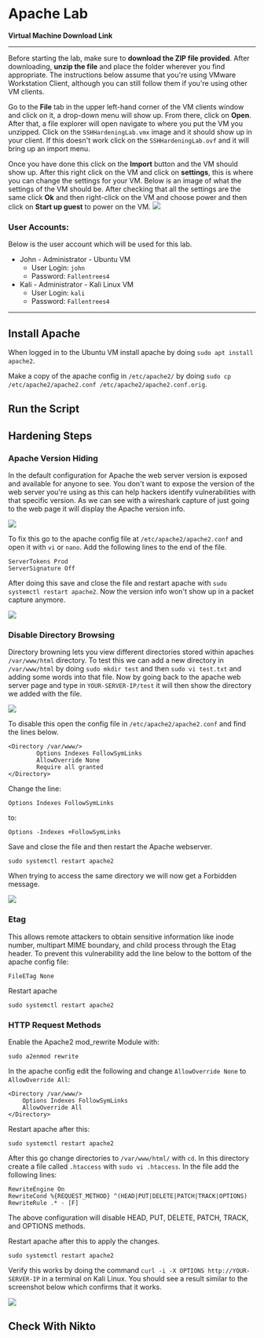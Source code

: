# Apache Lab

**Virtual Machine Download Link**

------

Before starting the lab, make sure to **download the ZIP file provided**. After downloading, **unzip the file** and place the folder wherever you find appropriate. The instructions below assume that you're using VMware Workstation Client, although you can still follow them if you're using other VM clients.

Go to the **File** tab in the upper left-hand corner of the VM clients window and click on it, a drop-down menu will show up. From there, click on **Open**. After that, a file explorer will open navigate to where you put the VM you unzipped. Click on the `SSHHardeningLab.vmx` image and it should show up in your client. If this doesn't work click on the `SSHHardeningLab.ovf` and it will bring up an import menu. 

Once you have done this click on the **Import** button and the VM should show up. After this right click on the VM and click on **settings**, this is where you can change the settings for your VM. Below is an image of what the settings of the VM should be. After checking that all the settings are the same click **Ok** and then right-click on the VM and choose power and then click on **Start up guest** to power on the VM.
![](https://github.com/liamb8/capstone/blob/main/Labs/SSH%20Hardening/Pictures/vmsettings.jpg)

### User Accounts:

Below is the user account which will be used for this lab.

- John - Administrator - Ubuntu VM
  - User Login: `john`
  - Password: `Fallentrees4`
- Kali - Administrator - Kali Linux VM
  - User Login: `kali`
  - Password: `Fallentrees4`

------

## Install Apache

When logged in to the Ubuntu VM install apache by doing `sudo apt install apache2`. 

Make a copy of the apache config in `/etc/apache2/` by doing `sudo cp /etc/apache2/apache2.conf /etc/apache2/apache2.conf.orig`.

## Run the Script



## Hardening Steps



### Apache Version Hiding

In the default configuration for Apache the web server version is exposed and available for anyone to see. You don't want to expose the version of the web server you're using as this can help hackers identify vulnerabilities with that specific version. As we can see with a wireshark capture of just going to the web page it will display the Apache version info.

![](https://github.com/liamb8/capstone/blob/main/Labs/Apache%20Lab/Pictures/apacheversion.JPG)

To fix this go to the apache config file at `/etc/apache2/apache2.conf` and open it with `vi` or `nano`. Add the following lines to the end of the file.

```
ServerTokens Prod
ServerSignature Off
```

After doing this save and close the file and restart apache with `sudo systemctl restart apache2`. Now the version info won't show up in a packet capture anymore.

![](https://github.com/liamb8/capstone/blob/main/Labs/Apache%20Lab/Pictures/apacheversiongone.JPG)

### Disable Directory Browsing

Directory browning lets you view different directories stored within apaches `/var/www/html` directory. To test this we can add a new directory in `/var/www/html` by doing `sudo mkdir test` and then `sudo vi test.txt` and adding some words into that file. Now by going back to the apache web server page and type in `YOUR-SERVER-IP/test` it will then show the directory we added with the file. 

![](https://github.com/liamb8/capstone/blob/main/Labs/Apache%20Lab/Pictures/directory.JPG)

To disable this open the config file in `/etc/apache2/apache2.conf` and find the lines below.

```
<Directory /var/www/>
        Options Indexes FollowSymLinks
        AllowOverride None
        Require all granted
</Directory>
```

Change the line:

`Options Indexes FollowSymLinks`

to:

`Options -Indexes +FollowSymLinks`

Save and close the file and then restart the Apache webserver.

`sudo systemctl restart apache2`

When trying to access the same directory we will now get a Forbidden message.

![](https://github.com/liamb8/capstone/blob/main/Labs/Apache%20Lab/Pictures/forbidden.JPG)

### Etag

This allows remote attackers to obtain sensitive information like inode number, multipart MIME boundary, and child process through the Etag header. To prevent this vulnerability add the line below to the bottom of the apache config file:

`FileETag None`

Restart apache

`sudo systemctl restart apache2`

### HTTP Request Methods

Enable the Apache2 mod_rewrite Module with:

`sudo a2enmod rewrite`

In the apache config edit the following and change `AllowOverride None` to `AllowOverride All`:

```
<Directory /var/www/>
    Options Indexes FollowSymLinks
    AllowOverride All 
</Directory>
```

Restart apache after this:

`sudo systemctl restart apache2`

After this go change directories to `/var/www/html/` with `cd`. In this directory create a file called `.htaccess` with `sudo vi .htaccess`. In the file add the following lines:

```
RewriteEngine On
RewriteCond %{REQUEST_METHOD} ^(HEAD|PUT|DELETE|PATCH|TRACK|OPTIONS) 
RewriteRule .* - [F]
```

The above configuration will disable HEAD, PUT, DELETE, PATCH, TRACK, and OPTIONS methods.

Restart apache after this to apply the changes.

`sudo systemctl restart apache2`

Verify this works by doing the command `curl -i -X OPTIONS http://YOUR-SERVER-IP` in a terminal on Kali Linux. You should see a result similar to the screenshot below which confirms that it works.

![](https://github.com/liamb8/capstone/blob/main/Labs/Apache%20Lab/Pictures/403forbidden.JPG)

## Check With Nikto

